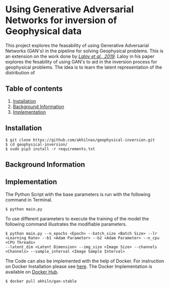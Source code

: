 # Using Generative Adversarial Networks for inversion of Geophysical data

This project explores the feasability of using Generative Adversarial Networks (GAN's) in the pipeline for solving Geophysical problems. This is an extension on the work done by  <cite>[Laloy et al., 2019][1]</cite>. Laloy in his paper explores the fesability of using GAN's to aid in the inversion process for geophysical problems. The idea is to learn the latent representation of the distribution of 

## Table of contents
1. [Installation](#installation)
3. [Background Information](#Background-Information)    
4. [Implementation](#implementation)




## Installation <a name="installation"></a>

```
$ git clone https://github.com/akhilnas/geophysical-inversion.git
$ cd geophysical-inversion/
$ sudo pip3 install -r requirements.txt
```

## Background Information <a name="#Background-Information"></a>




## Implementation <a name="implementation"></a>

The Python Script with the base parameters is run with the following command in Terminal.

```
$ python main.py 
```
To use different parameters to execute the training of the model the following command illustrates the modifiable parameters.

```
$ python main.py --n_epochs <Epoch> --batch_size <Batch Size> --lr <Learning Rate> --b1 <Adam Parameter> --b2 <Adam Parameter> --n_cpu <CPU Threads>
--latent_dim <Latent Dimension> --img_size <Image Size> --channels <Channels> --sample_interval <Image Sample Interval>
```

The Code can also be implemented with the help of Docker. For instruction on Docker Installation please see [here][1]. The Docker Implementation is available on [Docker Hub][2].

[1]: https://docs.docker.com/get-docker/
[2]: https://hub.docker.com/r/akhiln/gan-stable


```
$ docker pull akhiln/gan-stable
```


[1]: https://arxiv.org/abs/1812.09140
